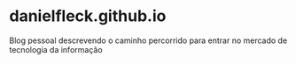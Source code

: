 # danielfleck.github.io
Blog pessoal descrevendo o caminho percorrido para entrar no mercado de tecnologia da informação
